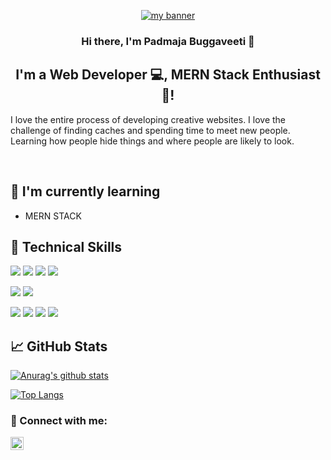 <p align="center">
  <a href="https://www.yushi.dev/" target="_blank" rel="noreferrer"><img src="https://github.com/pbuggaveeti28/pbuggaveeti28/assets/59131010/945aee16-96cc-4761-9024-df125b80cccb" alt="my banner"></a>
</p>

<h3 align="center">
Hi there, I'm Padmaja Buggaveeti</a> 👋
</h3>

<h2 align="center">
I'm a Web Developer 💻, MERN Stack Enthusiast 🎯!
</h2> 

I love the entire process of developing creative websites. I love the challenge of finding caches and spending time to meet new people. Learning how people hide things and where people are likely to look.


</br>


## 🌱 I'm currently learning

- MERN STACK 

## 💼 Technical Skills

![](https://img.shields.io/badge/Code-React-informational?style=flat&logo=react&color=61DAFB)
![](https://img.shields.io/badge/Code-JavaScript-informational?style=flat&logo=JavaScript&color=F7DF1E)
![](https://img.shields.io/badge/Code-HTML5-informational?style=flat&logo=HTML5&color=E34F26)
![](https://img.shields.io/badge/Code-Java-informational?style=flat&logo=Java&color=F89820)


![](https://img.shields.io/badge/Style-Bootstrap-informational?style=flat&logo=Bootstrap&color=7952B3)
![](https://img.shields.io/badge/Style-CSS3-informational?style=flat&logo=CSS3&color=1572B6)


![](https://img.shields.io/badge/Tools-VisualStudio-informational?style=flat&logo=visualstudio&color=008DDA)
![](https://img.shields.io/badge/Tools-Netlify-informational?style=flat&logo=netlify&color=00C7B7)
![](https://img.shields.io/badge/Tools-Git-informational?style=flat&logo=Git&color=F05032)
![](https://img.shields.io/badge/Tools-GitHub-informational?style=flat&logo=GitHub&color=181717)


## 📈 GitHub Stats 

[![Anurag's github stats](https://github-readme-stats.vercel.app/api?username=pbuggaveeti28)](https://github.com/pbuggaveeti28)

[![Top Langs](https://github-readme-stats.vercel.app/api/top-langs/?username=pbuggaveeti28&layout=compact)](https://github.com/pbuggaveeti28)

### 🤝 Connect with me:

<a href="https://www.linkedin.com/in/padmaja-buggaveeti/"><img align="left" src="https://raw.githubusercontent.com/yushi1007/yushi1007/main/images/linkedin.svg" alt="Yu Shi | LinkedIn" width="21px"/></a>
